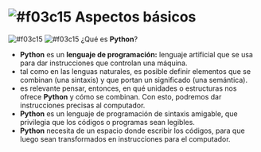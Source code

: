 # ![#f03c15](https://placehold.co/15x15/f03c15/f03c15.png) Aspectos básicos 

![#f03c15](https://placehold.co/15x15/f03c15/f03c15.png) ![#f03c15](https://placehold.co/15x15/f03c15/f03c15.png) ¿Qué es **Python**?

- **Python** es un **lenguaje de programación:** lenguaje artificial que se usa para dar instrucciones que controlan una máquina.
- tal como en las lenguas naturales, es posible definir elementos que se combinan (una sintaxis) y que portan un significado (una semántica).
- es relevante pensar, entonces, en qué unidades o estructuras nos ofrece **Python** y cómo se combinan. Con esto, podremos dar instrucciones precisas al computador. 
- **Python** es un lenguaje de programación de sintaxis amigable, que privilegia que los códigos o programas sean legibles.
- **Python** necesita de un espacio donde escribir los códigos, para que luego sean transformados en instrucciones para el computador. 

